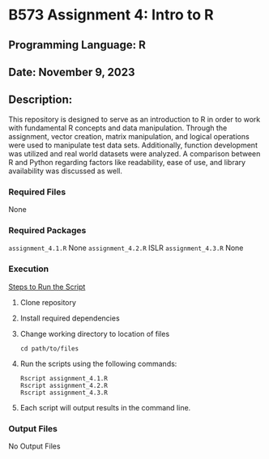 # B573 Assignment 4: Intro to R

## Programming Language: R

## Date: November 9, 2023

## Description:

This repository is designed to serve as an introduction to R in order to work with fundamental R concepts and data manipulation. Through the assignment, vector creation, matrix manipulation, and logical operations were used to manipulate test data sets. Additionally, function development was utilized and real world datasets were analyzed. A comparison between R and Python regarding factors like readability, ease of use, and library availability was discussed as well.

### Required Files

None


### Required Packages


<code>assignment_4.1.R</code>   None
<code>assignment_4.2.R</code>   ISLR
<code>assignment_4.3.R</code>   None


### Execution

<ins>Steps to Run the Script</ins>

1. Clone repository

2. Install required dependencies

3. Change working directory to location of files

    ```
    cd path/to/files
    ```

4. Run the scripts using the following commands: 

    ```
    Rscript assignment_4.1.R
    Rscript assignment_4.2.R
    Rscript assignment_4.3.R
    ```

5. Each script will output results in the command line.


### Output Files

No Output Files
